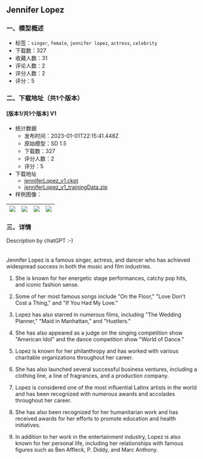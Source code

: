 ## Jennifer Lopez
### 一、模型概述

- 标签：`singer`, `female`, `jennifer lopez`, `actress`, `celebrity`
- 下载数：327
- 收藏人数：31
- 评论人数：2
- 评分人数：2
- 评分：5

### 二、下载地址（共1个版本）

#### [版本1/共1个版本] V1

- 统计数据
  - 发布时间：2023-01-01T22:15:41.448Z
  - 原始模型：SD 1.5
  - 下载数：327
  - 评分人数：2
  - 评分：5
- 下载地址
  - [jenniferLopez_v1.ckpt](https://civitai.com/api/download/models/4085)
  - [jenniferLopez_v1_trainingData.zip](https://civitai.com/api/download/models/4085?type=Training%20Data)
- 样例图像：

| <img src="https://image.civitai.com/xG1nkqKTMzGDvpLrqFT7WA/86e958eb-c7fb-4c38-d0a4-740b8d9acf00/width=450/25819.jpeg" /> | <img src="https://image.civitai.com/xG1nkqKTMzGDvpLrqFT7WA/5af09b21-8f20-4996-ca97-0a2abbf44800/width=450/25828.jpeg" /> | <img src="https://image.civitai.com/xG1nkqKTMzGDvpLrqFT7WA/bb0f37bd-ff62-4ec9-2af4-b0098e28a300/width=450/25827.jpeg" /> | <img src="https://image.civitai.com/xG1nkqKTMzGDvpLrqFT7WA/5635d36c-715b-4c4d-f11b-cfa07c95b600/width=450/25826.jpeg" /> |
| ---- | ---- | ---- | ---- |


### 三、详情
<p>Description by chatGPT :-)<br /><br /><br />Jennifer Lopez is a famous singer, actress, and dancer who has achieved widespread success in both the music and film industries.</p><ol><li><p>She is known for her energetic stage performances, catchy pop hits, and iconic fashion sense.</p></li><li><p>Some of her most famous songs include "On the Floor," "Love Don't Cost a Thing," and "If You Had My Love."</p></li><li><p>Lopez has also starred in numerous films, including "The Wedding Planner," "Maid in Manhattan," and "Hustlers."</p></li><li><p>She has also appeared as a judge on the singing competition show "American Idol" and the dance competition show "World of Dance."</p></li><li><p>Lopez is known for her philanthropy and has worked with various charitable organizations throughout her career.</p></li><li><p>She has also launched several successful business ventures, including a clothing line, a line of fragrances, and a production company.</p></li><li><p>Lopez is considered one of the most influential Latinx artists in the world and has been recognized with numerous awards and accolades throughout her career.</p></li><li><p>She has also been recognized for her humanitarian work and has received awards for her efforts to promote education and health initiatives.</p></li><li><p>In addition to her work in the entertainment industry, Lopez is also known for her personal life, including her relationships with famous figures such as Ben Affleck, P. Diddy, and Marc Anthony.</p></li></ol>